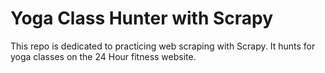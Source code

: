 # Yoga Class Hunter with Scrapy


This repo is dedicated to practicing web scraping with Scrapy. It hunts for yoga classes on the 24 Hour fitness website.